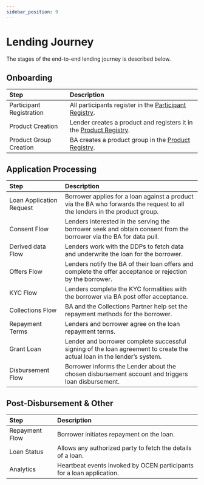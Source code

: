 ```yaml
---
sidebar_position: 9
---
```


# Lending Journey
The stages of the end-to-end lending journey is described below.

## Onboarding

| Step | Description |
| :----- | :-----      |
| Participant Registration | All participants register in the [Participant Registry](./participant_registry).|
| Product Creation | Lender creates a product and registers it in the [Product Registry](./product_registry).|
| Product Group Creation | BA creates a product group in the [Product Registry](./product_registry).|

## Application Processing

| Step | Description |
| :----- | :-----      |
| Loan Application Request | Borrower applies for a loan against a product via the BA who forwards the request to all the lenders in the product group.|
| Consent Flow | Lenders interested in the serving the borrower seek and obtain consent from the borrower via the BA for data pull. |
| Derived data Flow | Lenders work with the DDPs to fetch data and underwrite the loan for the borrower. |
| Offers Flow | Lenders notify the BA of their loan offers and complete the offer acceptance or rejection by the borrower. |
| KYC Flow | Lenders complete the KYC formalities with the borrower via BA post offer acceptance. |
| Collections Flow | BA and the Collections Partner help set the repayment methods for the borrower. |
| Repayment Terms| Lenders and borrower agree on the loan repayment terms. |
| Grant Loan | Lender and borrower complete successful signing of the loan agreement to create the actual loan in the lender’s system.|
| Disbursement Flow | Borrower informs the Lender about the chosen disbursement account and triggers loan disbursement. |

## Post-Disbursement & Other

| Step | Description |
| :----- | :-----      |
| Repayment Flow | Borrower initiates repayment on the loan. |
| Loan Status| Allows any authorized party to fetch the details of a loan.|
| Analytics | Heartbeat events invoked by OCEN participants for a loan application. |
